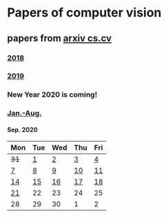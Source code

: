 # Papers of computer vision

## papers from [arxiv cs.cv](http://arxiv.org)
### [2018](2018.md)
### [2019](2019.md)

### New Year 2020 is coming!

### [Jan.-Aug.](2020.md)


#### Sep. 2020
| Mon                           | Tue                           | Wed                           | Thu                           | Fri                           |
| ----------------------------- | ----------------------------- | ----------------------------- | ----------------------------- | ----------------------------- |
~~31~~ | [1](2020/202009/20200901.md)| [2](2020/202009/20200902.md)| [3](2020/202009/20200903.md) | [4](2020/202009/20200904.md)|
[7](2020/202009/20200907.md) | [8](2020/202009/20200908.md) | [9](2020/202009/20200909.md) | [10](2020/202009/20200910.md)  | [11](2020/202009/20200911.md) |
[14](2020/202009/20200914.md) | [15](2020/202009/20200915.md) | [16](2020/202009/20200916.md) | [17](2020/202009/20200917.md) | [18](2020/202009/20200918.md) |
[21](2020/202009/20200921.md) | 22 | 23 | 24 | 25 |
28 | 29 | 30 | 1  | 2  |